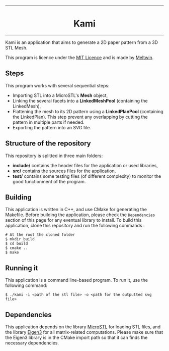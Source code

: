 ***
<h1 align="center"> Kami </h1> 

***

Kami is an application that aims to generate a 2D paper pattern from a 3D STL Mesh.

This program is licence under the [MIT Licence](./LICENCE) and is made by [Meltwin](https://github.com/Meltwin).

## Steps

This program works with several sequential steps:

- Importing STL into a MicroSTL's **Mesh** object,
- Linking the several facets into a **LinkedMeshPool** (containing the LinkedMesh),
- Flattening the mesh to its 2D pattern using a **LinkedPlanPool** (containing the LinkedPlan). This step prevent any overlapping by cutting the pattern in multiple parts if needed.
- Exporting the pattern into an SVG file.

## Structure of the repository

This repository is splitted in three main folders:

- **include/** contains the header files for the application or used libraries,
- **src/** contains the sources files for the application,
- **test/** contains some testing files (of different complexity) to monitor the good functionment of the program.

## Building

This application is written in C++, and use CMake for generating the Makefile. Before building the application, please check the `Dependencies` section of this page for any eventual library to install. To build this application, clone this repository and run the following commands :

```shell
# At the root the cloned folder
$ mkdir build
$ cd build
$ cmake ..
$ make
```

## Running it

This application is a command line-based program. To run it, use the following command:

```
$ ./kami -i <path of the stl file> -o <path for the outputted svg file>
```

## Dependencies

This application depends on the library [MicroSTL](https://github.com/cry-inc/microstl) for loading STL files, and the library [Eigen3](https://gitlab.com/libeigen/eigen) for all matrix-related computations. Please make sure that the Eigen3 library is in the CMake import path so that it can finds the necessary dependencies.

